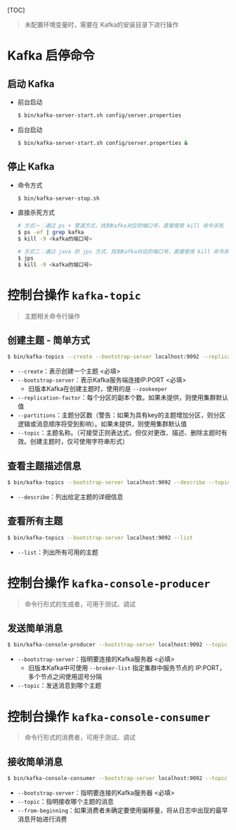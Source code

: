 [TOC]



> 未配置环境变量时，需要在 Kafka的安装目录下进行操作

# Kafka 启停命令

## 启动 Kafka

- 前台启动

  ```sh
  $ bin/kafka-server-start.sh config/server.properties
  ```

- 后台启动

  ```sh
  $ bin/kafka-server-start.sh config/server.properties &
  ```

## 停止 Kafka

- 命令方式

  ```sh
  $ bin/kafka-server-stop.sh
  ```

- 直接杀死方式

  ```sh
  # 方式一：通过 ps + 管道方式，找到Kafka对应的端口号，直接使用 kill 命令杀死
  $ ps -ef | grep kafka
  $ kill -9 <kafka的端口号>
  
  # 方式二：通过 java 的 jps 方式，找到Kafka对应的端口号，直接使用 kill 命令杀死
  $ jps
  $ kill -9 <kafka的端口号>
  ```

# 控制台操作 `kafka-topic`

> 主题相关命令行操作

## 创建主题 - 简单方式

```sh
$ bin/kafka-topics --create --bootstrap-server localhost:9092 --replication-factor 1 --partitions 1 --topic test
```

- `--create`：表示创建一个主题 <必填>
- `--bootstrap-server`：表示Kafka服务端连接IP:PORT <必填>
  - 旧版本Kafka在创建主题时，使用的是 `--zookeeper`
- `--replication-factor`：每个分区的副本个数。如果未提供，则使用集群默认值
- `--partitions`：主题分区数（警告：如果为具有key的主题增加分区，则分区逻辑或消息顺序将受到影响）。如果未提供，则使用集群默认值
- `--topic`：主题名称。（可接受正则表达式，但仅对更改、描述、删除主题时有效。创建主题时，仅可使用字符串形式）

## 查看主题描述信息

```sh
$ bin/kafka-topics --bootstrap-server localhost:9092 --describe --topic "test"
```

- `--describe`：列出给定主题的详细信息

## 查看所有主题

```sh
$ bin/kafka-topics --bootstrap-server localhost:9092 --list
```

- `--list`：列出所有可用的主题



# 控制台操作 `kafka-console-producer`

> 命令行形式的生成者，可用于测试、调试

## 发送简单消息

```sh
$ bin/kafka-console-producer --bootstrap-server localhost:9092 --topic test
```

- `--bootstrap-server`：指明要连接的Kafka服务器 <必填>
  - 旧版本Kafka中可使用 `--broker-list` 指定集群中服务节点的 IP:PORT，多个节点之间使用逗号分隔
- `--topic`：发送消息到哪个主题



# 控制台操作 `kafka-console-consumer`

> 命令行形式的消费者，可用于测试、调试

## 接收简单消息

```sh
$ bin/kafka-console-consumer --bootstrap-server localhost:9092 --topic test --from-beginning
```

- `--bootstrap-server`：指明要连接的Kafka服务器 <必填>
- `--topic`：指明接收哪个主题的消息
- `--from-beginning`：如果消费者未确定要使用偏移量，将从日志中出现的最早消息开始进行消费
